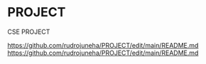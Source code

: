 # PROJECT
CSE PROJECT  

https://github.com/rudrojuneha/PROJECT/edit/main/README.md
https://github.com/rudrojuneha/PROJECT/edit/main/README.md
